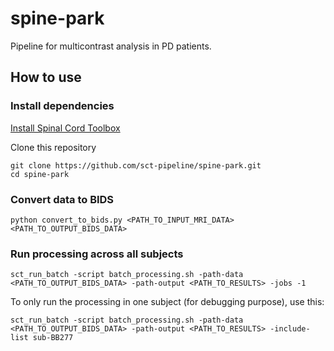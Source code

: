 # spine-park

Pipeline for multicontrast analysis in PD patients.

## How to use

### Install dependencies

[Install Spinal Cord Toolbox](https://spinalcordtoolbox.com/user_section/installation.html)

Clone this repository
```
git clone https://github.com/sct-pipeline/spine-park.git
cd spine-park
```

### Convert data to BIDS

~~~
python convert_to_bids.py <PATH_TO_INPUT_MRI_DATA> <PATH_TO_OUTPUT_BIDS_DATA>
~~~

### Run processing across all subjects

~~~
sct_run_batch -script batch_processing.sh -path-data <PATH_TO_OUTPUT_BIDS_DATA> -path-output <PATH_TO_RESULTS> -jobs -1
~~~

To only run the processing in one subject (for debugging purpose), use this:

~~~
sct_run_batch -script batch_processing.sh -path-data <PATH_TO_OUTPUT_BIDS_DATA> -path-output <PATH_TO_RESULTS> -include-list sub-BB277
~~~
